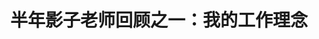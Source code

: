 ---
title: 半年影子老师回顾之一：我的工作理念
tags: [孤独, Aspie, 孤独症, ASD, 孤独症谱系, AS]
color: success
description: 你的孩子，并不是你的孩子。他们是由生命本身的渴望而诞生的孩子
external_url: http://mp.weixin.qq.com/s?__biz=MzIyMzgyMjY5NQ==&amp;mid=2247484160&amp;idx=1&amp;sn=9706b2b16559df423c79371df2ed1d36&amp;chksm=e8191508df6e9c1e5cbeab3f1665b4f3662c0fbcb3479a5aa2c01e9981da5a7b7b8def833d4c&amp;scene=27#wechat_redirect
---